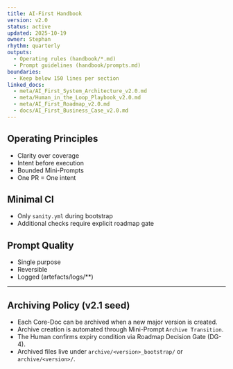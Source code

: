 ```yaml
---
title: AI-First Handbook
version: v2.0
status: active
updated: 2025-10-19
owner: Stephan
rhythm: quarterly
outputs:
  - Operating rules (handbook/*.md)
  - Prompt guidelines (handbook/prompts.md)
boundaries:
  - Keep below 150 lines per section
linked_docs:
  - meta/AI_First_System_Architecture_v2.0.md
  - meta/Human_in_the_Loop_Playbook_v2.0.md
  - meta/AI_First_Roadmap_v2.0.md
  - docs/AI_First_Business_Case_v2.0.md
---
```


## Operating Principles
- Clarity over coverage
- Intent before execution
- Bounded Mini-Prompts
- One PR = One intent

## Minimal CI
- Only `sanity.yml` during bootstrap
- Additional checks require explicit roadmap gate

## Prompt Quality
- Single purpose
- Reversible
- Logged (artefacts/logs/**)
---

## Archiving Policy (v2.1 seed)
- Each Core-Doc can be archived when a new major version is created.
- Archive creation is automated through Mini-Prompt `Archive Transition`.
- The Human confirms expiry condition via Roadmap Decision Gate (DG-4).
- Archived files live under `archive/<version>_bootstrap/` or `archive/<version>/`.
